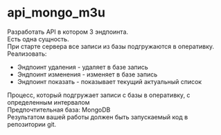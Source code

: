 # api_mongo_m3u
Разработать API в котором 3 эндпоинта.<br>
Есть одна сущность.<br>
При старте сервера все записи из базы подгружаются в оперативку.<br>
Реализовать:

* Эндпоинт удаления - удаляет в базе запись 
* Эндпоинт изменения - изменяет в базе запись
* Эндпоинт показать - показывает текущий актуальный список

Процесс, который подгружает записи с базы в оперативку, с определенным интервалом <br>
Предпочтительная база: MongoDB <br>
Результатом вашей работы должен быть запускаемый код в репозитории git. <br>

